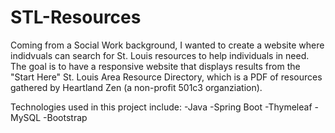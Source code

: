 # STL-Resources

Coming from a Social Work background, I wanted to create a website where indidvuals can search for St. Louis resources to help individuals 
in need.  The goal is to have a responsive website that displays results from the "Start Here" St. Louis Area Resource Directory, which is a 
PDF of resources gathered by Heartland Zen (a non-profit 501c3 organziation).  

Technologies used in this project include:
-Java
-Spring Boot
-Thymeleaf
-MySQL
-Bootstrap

